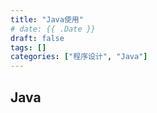 ```yaml
---
title: "Java使用"
# date: {{ .Date }}
draft: false
tags: []
categories: ["程序设计", "Java"]
---
```


## Java